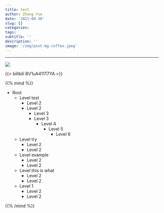 ```yaml
---
title: test
author: Zhang Yue
date: '2021-09-30'
slug: []
categories:
tags:
subtitle: ''
description: ''
image: '/img/post-bg-coffee.jpeg'
---
```


---

![](/img/ZhangYue.jpg)

{{< bilibili BV1uA411T7YA >}}

{{% mind %}}

- Root
    - Level test
        - Level 2
        - Level 2
            - Level 3
            - Level 3
                - Level 4
                    - Level 5
                        - Level 6
    - Level try
        - Level 2
        - Level 2
     - Level example
        - Level 2
        - Level 2
     - Level this is what
        - Level 2
        - Level 2
     - Level 1
        - Level 2
        - Level 2




{{% /mind %}}
